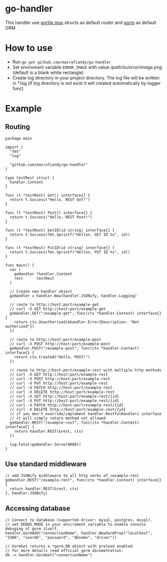 # go-handler
This handler use [gorilla mux](https://github.com/gorilla/mux) structs as default router and [gorm](https://github.com/jinzhu/gorm) as default ORM

# How to use
- Run `go get github.com/maxrafiandy/go-handler`
- Set enviroment variable `ERROR_IMAGE` with value */path/to/error/image.png* (default is a blank white rectangle)
- Create log directory in your project directory. The log file will be written in \*.log (if log directory is not exist it will created automatically by logger func)

# Example
## Routing
```
package main

import (
  "fmt"
  "log"

  "github.com/maxrafiandy/go-handler"
)

type testRest struct {
  handler.Context
}

func (t *testRest) Get() interface{} {
  return t.Success("Hello, REST Get!")
}

func (t *testRest) Post() interface{} {
  return t.Success("Hello, REST Post!")
}

func (t *testRest) GetID(id string) interface{} {
  return t.Success(fmt.Sprintf("Hellon, GET ID %s", id))
}

func (t *testRest) PutID(id string) interface{} {
  return t.Success(fmt.Sprintf("Hellon, PUT ID %s", id))
}

func main() {
  var (
    goHandler *handler.Context
    rest      testRest
  )

  // Create new handler object
  goHandler = handler.New(handler.JSONify, handler.Logging)

  // route to http://host:port/example-get
  // curl -X GET http://host:port/example-get
  goHandler.GET("/example-get", func(ctx *handler.Context) interface{} {
    return ctx.Unauthorized(&handler.Error{Description: "Not authorized"})
  })

  // route to http://host:port/example-post
  // curl -X POST http://host:port/example-post
  goHandler.POST("/example-post", func(ctx *handler.Context) interface{} {
    return ctx.Created("Hello, POST!")
  })

  // route to http://host:port/example-rest with multiple http methods
  // curl -X GET http://host:port/example-rest
  // curl -X POST http://host:port/example-rest
  // curl -X PUT http://host:port/example-rest
  // curl -X PATCH http://host:port/example-rest
  // curl -X DELETE http://host:port/example-rest
  // curl -X GET http://host:port/example-rest/{id}
  // curl -X PUT http://host:port/example-rest/{id}
  // curl -X PATCH http://host:port/example-rest/{id}
  // curl -X DELETE http://host:port/example-rest/{id}
  // if you don't override/implement handler.RestfulHandlers interface
  // it will simply return method not allowed
  goHandler.REST("/example-rest", func(ctx *handler.Context) interface{} {
    return handler.REST(&rest, ctx)
  })

  log.Fatal(goHandler.Serve(8080))
}
```
## Use standard middleware
```
// add JSONify middleware to all http verbs of /example-rest
goHandler.REST("/example-rest", func(ctx *handler.Context) interface{} {
  return handler.REST(&rest, ctx)
}, handler.JSONify)
```
## Accessing database
```
// Connect to database (supported driver: mysql, postgres, mssql).
// set DEBUG_MODE in your enviroment variable to enable console debuging of gorm itself. 
handler.GormAdd("connectionName", handler.NewGormProp("localhost", "3306", "userdb", "password", "dbname", "driver"))

// GormGet returns a *gorm.DB object with preload enabled.
// for more details read official gorm documentation.
db := handler.GormGet("connectionName")
```
